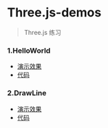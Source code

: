 # Three.js-demos
> Three.js 练习
### 1.HelloWorld 
- [演示效果](http://inknight.cn/Three.js-demos/HelloWorld.html) 
- [代码](https://github.com/inkn/Three.js-demos/blob/master/HelloWorld.html)
### 2.DrawLine
- [演示效果](http://inknight.cn/Three.js-demos/DrawLine.html) 
- [代码](https://github.com/inkn/Three.js-demos/blob/master/DrawLine.html)
